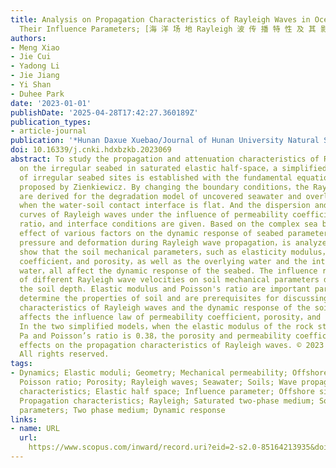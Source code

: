 ```yaml
---
title: Analysis on Propagation Characteristics of Rayleigh Waves in Ocean Sites and
  Their Influence Parameters; [海 洋 场 地 Rayleigh 波 传 播 特 性 及 其 影 响 因 素 分 析]
authors:
- Meng Xiao
- Jie Cui
- Yadong Li
- Jie Jiang
- Yi Shan
- Duhee Park
date: '2023-01-01'
publishDate: '2025-04-28T17:42:27.360189Z'
publication_types:
- article-journal
publication: '*Hunan Daxue Xuebao/Journal of Hunan University Natural Sciences*'
doi: 10.16339/j.cnki.hdxbzkb.2023069
abstract: To study the propagation and attenuation characteristics of Rayleigh waves
  on the irregular seabed in saturated elastic half-space，a simplified dynamic model
  of irregular seabed sites is established with the fundamental equation of soil dynamics
  proposed by Zienkiewicz. By changing the boundary conditions，the Rayleigh equations
  are derived for the degradation model of uncovered seawater and overlying seawater
  when the water-soil contact interface is flat. And the dispersion and attenuation
  curves of Rayleigh waves under the influence of permeability coefficient，porosity，Poisson's
  ratio，and interface conditions are given. Based on the complex sea bed model，the
  effect of various factors on the dynamic response of seabed parameters，such as pore
  pressure and deformation during Rayleigh wave propagation，is analyzed. The results
  show that the soil mechanical parameters，such as elasticity modulus，permeability
  coefficient，and porosity，as well as the overlying water and the interface of sediment
  water，all affect the dynamic response of the seabed. The influence range and extent
  of different Rayleigh wave velocities on soil mechanical parameters differ along
  the soil depth. Elastic modulus and Poisson's ratio are important parameters that
  determine the properties of soil and are prerequisites for discussing the propagation
  characteristics of Rayleigh waves and the dynamic response of the soil. Their change
  affects the influence law of permeability coefficient，porosity，and other parameters.
  In the two simplified models，when the elastic modulus of the rock stratum is 6.017×1010
  Pa and Poisson’s ratio is 0.38，the porosity and permeability coefficient have regular
  effects on the propagation characteristics of Rayleigh waves. © 2023 Hunan University.
  All rights reserved.
tags:
- Dynamics; Elastic moduli; Geometry; Mechanical permeability; Offshore oil well production;
  Poisson ratio; Porosity; Rayleigh waves; Seawater; Soils; Wave propagation; Attenuation
  characteristics; Elastic half space; Influence parameter; Offshore site; Offshores;
  Propagation characteristics; Rayleigh; Saturated two-phase medium; Soil-mechanical
  parameters; Two phase medium; Dynamic response
links:
- name: URL
  url: 
    https://www.scopus.com/inward/record.uri?eid=2-s2.0-85164213935&doi=10.16339%2fj.cnki.hdxbzkb.2023069&partnerID=40&md5=e6e142496cb44b54634d8b19968c69ef
---
```

